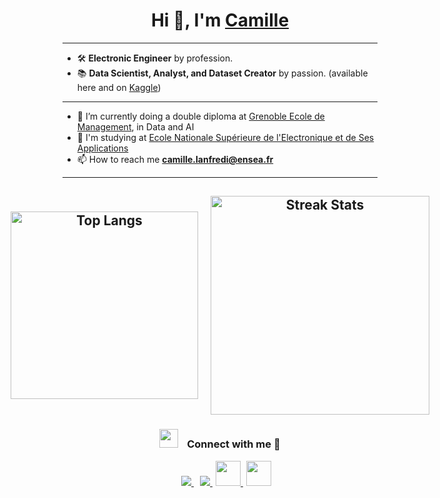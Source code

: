 <h1 align="center">Hi 👋, I'm <a href="https://100rabhcsmc.github.io/Me.io/" target="blank">Camille</a></h1>

---

- 🛠️ **Electronic Engineer** by profession.  
- 📚 **Data Scientist, Analyst, and Dataset Creator** by passion. (available here and on [Kaggle](https://www.kaggle.com/ellimaaac/datasets/))


---

- 📝 I’m currently doing a double diploma at <a href="https://www.ensea.fr/fr" target="blank">Grenoble Ecole de Management</a>, in Data and AI
- 🌱 I'm studying at  <a href="https://www.grenoble-em.com/" target="blank">Ecole Nationale Supérieure de l'Electronique et de Ses Applications</a>
- 📫 How to reach me **camille.lanfredi@ensea.fr**

---



<h2 align="center">  
  <div style="display: flex; justify-content: center; align-items: center; gap: 20px;">
    <img src="https://github-readme-stats.vercel.app/api/top-langs/?username=ellimaaac&hide_progress=true" style="width: 300px; height: auto;" alt="Top Langs">
    <img src="https://github-readme-streak-stats.herokuapp.com/?user=ellimaaac&theme=default" style="width: 350px; height: auto;" alt="Streak Stats">
  </div>
</h2>

<h3 align="center">
    <img src="https://media.giphy.com/media/iY8CRBdQXODJSCERIr/giphy.gif" width="30" height="30" style="margin-right: 10px;">
    Connect with me 🤝
</h3>

<p align="center">
    <div align="center" class="icons-social" style="margin-left: 10px;">
        <a style="margin-left: 10px;" target="_blank" href="https://www.linkedin.com/in/camille-lanfredi-461030229/">
            <img src="https://img.icons8.com/doodle/40/000000/linkedin--v2.png">
        </a>
        <a style="margin-left: 10px;" target="_blank" href="https://github.com/Ellimaaac/Ellimaaac">
            <img src="https://img.icons8.com/doodle/40/000000/github--v1.png">
        </a>
        <a style="margin-left: 5px;" target="_blank" href="https://leetcode.com/Cam_LFD/">
            <img src="https://img.icons8.com/external-tal-revivo-color-tal-revivo/96/000000/external-level-up-your-coding-skills-and-quickly-land-a-job-logo-color-tal-revivo.png" height="40" width="40">
        </a>
        <a style="margin-left: 5px;" target="_blank" href="https://www.kaggle.com/ellimaaac/datasets/">
            <img src="https://cdn4.iconfinder.com/data/icons/logos-and-brands/512/189_Kaggle_logo_logos-512.png" height="40" width="40">
        </a>
    </div>
</p>
